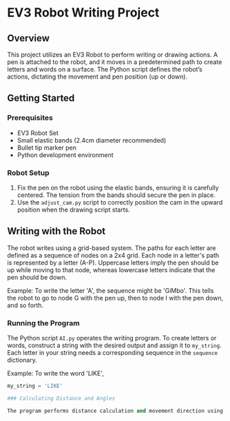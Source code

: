 # EV3 Robot Writing Project

## Overview

This project utilizes an EV3 Robot to perform writing or drawing actions. A pen is attached to the robot, and it moves in a predetermined path to create letters and words on a surface. The Python script defines the robot’s actions, dictating the movement and pen position (up or down).

## Getting Started

### Prerequisites

- EV3 Robot Set
- Small elastic bands (2.4cm diameter recommended)
- Bullet tip marker pen
- Python development environment 

### Robot Setup

1. Fix the pen on the robot using the elastic bands, ensuring it is carefully centered. The tension from the bands should secure the pen in place.
2. Use the `adjust_cam.py` script to correctly position the cam in the upward position when the drawing script starts.

## Writing with the Robot

The robot writes using a grid-based system. The paths for each letter are defined as a sequence of nodes on a 2x4 grid. Each node in a letter's path is represented by a letter (A-P). Uppercase letters imply the pen should be up while moving to that node, whereas lowercase letters indicate that the pen should be down.

Example: To write the letter 'A', the sequence might be 'GiMbo'. This tells the robot to go to node G with the pen up, then to node I with the pen down, and so forth.

### Running the Program

The Python script `AI.py` operates the writing program. To create letters or words, construct a string with the desired output and assign it to `my_string`. Each letter in your string needs a corresponding sequence in the `sequence` dictionary.

Example: To write the word 'LIKE', 
```python
my_string = 'LIKE'

### Calculating Distance and Angles

The program performs distance calculation and movement direction using Pythagoras theorem and Python’s `atan2(y,x)` function respectively. It keeps track of the robot's current heading and the heading it must adopt to move to the next node.

